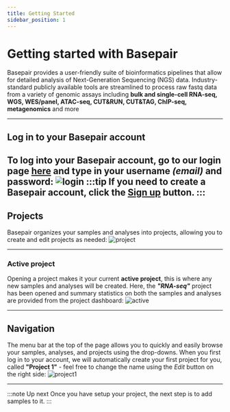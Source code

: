 ```yaml
---
title: Getting Started
sidebar_position: 1
---
```


# Getting started with Basepair

Basepair  provides  a  user-friendly  suite  of  bioinformatics  pipelines  that  allow  for  detailed  analysis  of  Next-Generation Sequencing (NGS) data. Industry-standard publicly available tools are streamlined to process raw fastq
data from a variety of genomic assays including **bulk and single-cell RNA-seq, WGS, WES/panel, ATAC-seq,
CUT&RUN, CUT&TAG, ChIP-seq, metagenomics** and more

---
## Log in to your Basepair account
To log into your Basepair account, go to our login page **[here](http://app.basepairtech.com/login)** and type in your username _(email)_ and password:
![login](/img/login.png)
:::tip
If you need to create a Basepair account, click the **[Sign up](http://app.basepairtech.com/signup)** button.
:::
---
## Projects
Basepair organizes your samples and analyses into projects, allowing you to create and edit projects as needed:
![project](/img/project.png)

---
### Active project
Opening a project makes it your current **active project**, this is where any new samples and analyses will be created.
Here, the **_"RNA-seq"_** project has been opened and summary statistics on both the samples and analyses are provided from the project dashboard:
![active](/img/active.png)

---
## Navigation
The menu bar at the top of the page allows you to quickly and easily browse your samples, analyses, and projects using the drop-downs. When you first log in to your account, we will automatically create your first project for you, called **"Project 1"** - feel free to change the name using the _Edit_ button on the right side:
![project1](/img/project1.png)

---
:::note Up next
Once you have setup your project, the next step is to add samples to it.
:::
